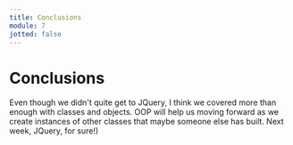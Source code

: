 ```yaml
---
title: Conclusions
module: 7
jotted: false
---
```


# Conclusions

Even though we didn't quite get to JQuery, I think we covered more than enough with classes and objects.  OOP will help us moving forward as we create instances of other classes that maybe someone else has built.  Next week, JQuery, for sure!)
